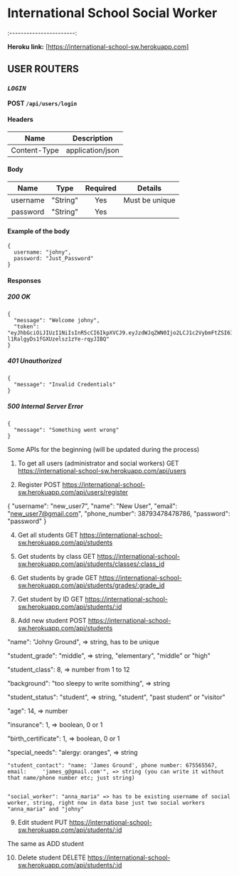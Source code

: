 # International School Social Worker
:-----------------------:


**Heroku link:**
[https://international-school-sw.herokuapp.com]


## USER ROUTERS


### **_`LOGIN`_**


**POST  `/api/users/login`**


#### Headers

Name | Description
:---: | :---:
Content-Type | application/json


#### Body

Name | Type | Required | Details
:---: | :---: | :---: | :---: 
username | "String" | Yes | Must be unique
password | "String" | Yes | 


#### Example of the body

```
{
  username: "johny", 
  password: "Just_Password"
}
```

#### Responses

##### 200 OK

```
{
  "message": "Welcome johny",
  "token": "eyJhbGciOiJIUzI1NiIsInR5cCI6IkpXVCJ9.eyJzdWJqZWN0Ijo2LCJ1c2VybmFtZSI6Im5ld191c2VyMiIsImlhdCI6MTU4MDg3NjU5NywiZXhwIjoxNTgxNDgxMzk3fQ.KHyM1TRfjcJ-l1RalgyDs1fGXUzelsz1zYe-rqyJIBQ"
}
```

##### 401 Unauthorized

```
{
  "message": "Invalid Credentials"
}
```

##### 500 Internal Server Error
```
{
  "message": "Something went wrong"
}
```


Some APIs for the beginning (will be updated during the process)

1. To get all users (administrator and social workers)
GET    https://international-school-sw.herokuapp.com/api/users


3. Register 
POST  https://international-school-sw.herokuapp.com/api/users/register

{
	"username": "new_user7", 
  "name": "New User", 
  "email": "new_user7@gmail.com", 
  "phone_number": 38793478478786, 
  "password": "password"
}

4. Get all students
GET https://international-school-sw.herokuapp.com/api/students

5. Get students by class
GET https://international-school-sw.herokuapp.com/api/students/classes/:class_id

6. Get students by grade
GET https://international-school-sw.herokuapp.com/api/students/grades/:grade_id

7. Get student by ID
GET https://international-school-sw.herokuapp.com/api/students/:id

8. Add new student
POST https://international-school-sw.herokuapp.com/api/students

  "name": "Johny Ground",  => string, has to be unique


  "student_grade": "middle",   => string, "elementary", "middle" or "high"


  "student_class": 8, => number from 1 to 12


  "background": "too sleepy to write somithing", => string


  "student_status": "student", => string, "student", "past student" or "visitor"


  "age": 14, => number


  "insurance": 1, => boolean, 0 or 1


  "birth_certificate": 1, => boolean, 0 or 1


  "special_needs": "alergy: oranges", => string


	"student_contact": "name: 'James Ground', phone number: 675565567, email:     'james_g@gmail.com'", => string (you can write it without that name/phone number etc; just string)

  
	"social_worker": "anna_maria" => has to be existing username of social worker, string, right now in data base just two social workers "anna_maria" and "johny"

9. Edit student
PUT https://international-school-sw.herokuapp.com/api/students/:id

The same as ADD student

10. Delete student
DELETE https://international-school-sw.herokuapp.com/api/students/:id
